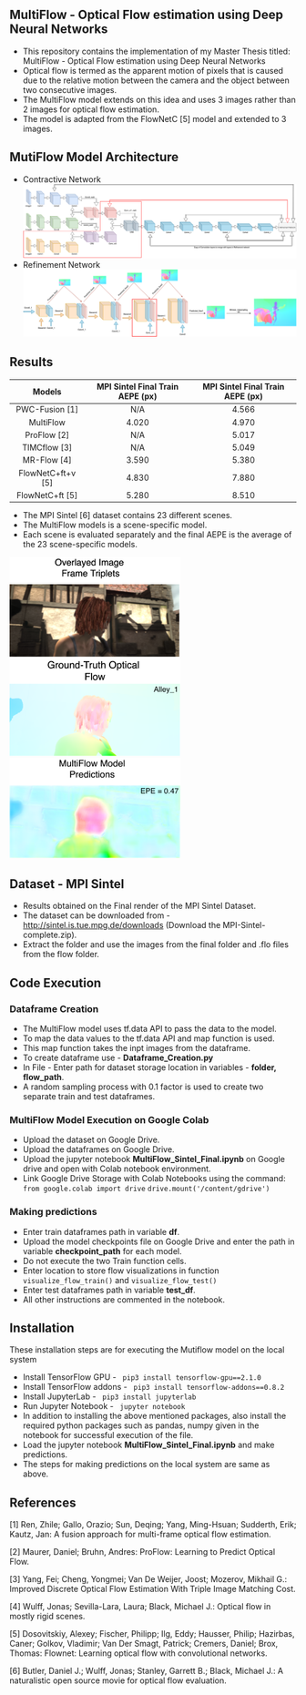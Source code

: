 ## MultiFlow - Optical Flow estimation using Deep Neural Networks

 - This repository contains the implementation of my Master Thesis titled: MultiFlow - Optical Flow estimation using Deep Neural Networks
 - Optical flow is termed as the apparent motion of pixels that is caused due to the relative motion between the camera and the object between two consecutive images.
 - The MultiFlow model extends on this idea and uses 3 images rather than 2 images for optical flow estimation.
 - The model is adapted from the FlowNetC [5] model and extended to 3 images.
 
## MutiFlow Model Architecture
 - Contractive Network
 ![enter image description here](https://github.com/Anshul12256/MultiFlow-Optical-Flow-Estimation-Using-Deep-Neural-Networks/blob/main/Model%20Architecture/multiflow_contractive.png)
 - Refinement Network
![enter image description here](https://github.com/Anshul12256/MultiFlow-Optical-Flow-Estimation-Using-Deep-Neural-Networks/blob/main/Model%20Architecture/refinement_multiflow.png)

## Results

| Models | MPI Sintel Final Train AEPE (px) | MPI Sintel Final Train AEPE (px) |
|:-:|:-:|:-:|
| PWC-Fusion [1] | N/A | 4.566 |
| MultiFlow | 4.020 | 4.970 |
| ProFlow [2] | N/A | 5.017 |
| TIMCflow [3] | N/A | 5.049 |
| MR-Flow [4] | 3.590 | 5.380 |
| FlowNetC+ft+v [5] | 4.830 | 7.880 |
| FlowNetC+ft [5] | 5.280 | 8.510 |

 - The MPI Sintel [6] dataset contains 23 different scenes. 
 - The MultiFlow models is a scene-specific model. 
 - Each scene is evaluated separately and  the final AEPE is the average of the 23 scene-specific models.


 <p float="center">
  <img src="https://github.com/Anshul12256/MultiFlow-Optical-Flow-Estimation-Using-Deep-Neural-Networks/blob/main/Results/alley1_images.png" width="300" />
  <img src="https://github.com/Anshul12256/MultiFlow-Optical-Flow-Estimation-Using-Deep-Neural-Networks/blob/main/Results/alley1_ground_truth.png" width="300" /> 
  <img src="https://github.com/Anshul12256/MultiFlow-Optical-Flow-Estimation-Using-Deep-Neural-Networks/blob/main/Results/alley1_prediction.png" width="300" />
</p>

## Dataset - MPI Sintel 
  - Results obtained on the Final render of the MPI Sintel Dataset.
  - The dataset can be downloaded from - http://sintel.is.tue.mpg.de/downloads (Download the MPI-Sintel-complete.zip).
  - Extract the folder and use the images from the final folder and .flo files from the flow folder.


## Code Execution

### Dataframe Creation
- The MultiFlow model uses tf.data API to pass the data to the model. 
- To map the data values to the tf.data API and map function is used.
- This map function takes the inpt images from the dataframe.
- To create dataframe use - **Dataframe_Creation.py**
- In File - Enter path for dataset storage location in variables - **folder,  flow_path**.
- A random sampling process with 0.1 factor is used to create two separate train and test dataframes.


### MultiFlow Model Execution on Google Colab
- Upload the dataset on Google Drive.
- Upload the dataframes on Google Drive.
- Upload the jupyter notebook **MultiFlow_Sintel_Final.ipynb** on Google drive and open with Colab notebook environment.
- Link Google Drive Storage with Colab Notebooks using the command:  
``` from google.colab import drive ```
``` drive.mount('/content/gdrive') ```

### Making predictions
- Enter train dataframes path in variable **df**.
-  Upload the model checkpoints file on Google Drive and enter the path in variable **checkpoint_path** for each model.
-  Do not execute the two Train function cells.
-  Enter location to store flow visualizations in function ``` visualize_flow_train() ``` and ``` visualize_flow_test() ```
-  Enter test dataframes path in variable **test_df**.
-  All other instructions are commented in the notebook.

## Installation
These installation steps are for executing the Mutiflow model on the local system
- Install TensorFlow GPU - ``` pip3 install tensorflow-gpu==2.1.0```
- Install TensorFlow addons - ``` pip3 install tensorflow-addons==0.8.2```
- Install JupyterLab - ``` pip3 install jupyterlab```
- Run Jupyter Notebook - ``` jupyter notebook```
- In addition to installing the above mentioned packages, also install the required python packages such as pandas, numpy given in the notebook for successful execution of the file.
- Load the jupyter notebook **MultiFlow_Sintel_Final.ipynb** and make predictions.
- The steps for making predictions on the local system are same as above.

## References

<a id="1">[1]</a> Ren, Zhile; Gallo, Orazio; Sun, Deqing; Yang, Ming-Hsuan; Sudderth, Erik; Kautz, Jan: A fusion approach for multi-frame optical flow estimation. 

<a id="1">[2]</a> Maurer, Daniel; Bruhn, Andres: ProFlow: Learning to Predict Optical Flow.

<a id="1">[3]</a> Yang, Fei; Cheng, Yongmei; Van De Weijer, Joost; Mozerov, Mikhail G.: Improved Discrete Optical Flow Estimation With Triple Image Matching Cost.

<a id="1">[4]</a> Wulff, Jonas; Sevilla-Lara, Laura; Black, Michael J.: Optical flow in mostly rigid scenes.

<a id="1">[5]</a> Dosovitskiy, Alexey; Fischer, Philipp; Ilg, Eddy; Hausser, Philip; Hazirbas, Caner; Golkov, Vladimir; Van Der Smagt, Patrick; Cremers, Daniel; Brox, Thomas: Flownet: Learning optical flow with convolutional networks.

<a id="1">[6]</a> Butler, Daniel J.; Wulff, Jonas; Stanley, Garrett B.; Black, Michael J.: A naturalistic open source movie for optical flow evaluation.


 